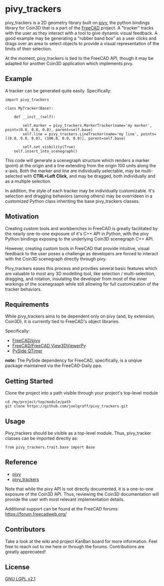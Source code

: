 # pivy_trackers

pivy_trackers is a 2D geometry library built on [pivy](https://github.com/FreeCAD/pivy), the python bindings library for Coin3D that is a part of the [FreeCAD](https://github.com/FreeCAD/FreeCAD) project.  A "tracker" tracks with the user as they interact with a tool to give dynamic visual feedback.  A good example may be generating a "rubber band box" as a user clicks and drags over an area to select objects to provide a visual representation of the limits of their selection.

At the moment, pivy_trackers is tied to the FreeCAD API, though it may be adapted for another Coin3D application which implements pivy.

## Example

A tracker can be generated quite easily.  Specifically:

    import pivy_trackers

    class MyTracker(Base):
    
        def __init__(self):
	
            self.marker = pivy_trackers.MarkerTracker(name='my marker', point=(0.0, 0.0, 0.0), parent=self.base)
            self.line = pivy_trackers.LineTracker(name='my line', points=[(0.0, 0.0, 0.0), (100.0, 0.0, 0.0)], parent=self.base)
    
    	    self.set_visbility(True)
	    self.insert_into_scenegraph()
	    
This code will generate a scenegraph structure which renders a marker (point) at the origin and a line extending from the origin 100 units along the x-axis.  Both the marker and line are individually selectable, may be multi-selected with **CTRL+Left Click**, and may be dragged, both individually and as a multiple selection.

In addition, the style of each tracker may be individually customizable.  It's selection and dragging behaviors (among others) may be overrideen in a customized Python class inheriting the base pivy_trackers classes.

## Motivation

Creating custom tools and workbenches in FreeCAD is greatly facilitated by the nearly one-to-one exposure of it's C++ API in Python, with the pivy Python bindings exposing to the underlying Coin3D scenegraph C++ API.

However, creating custom tools in FreeCAD that provide intuitive, visual feedback to the user poses a challenge as developers are forced to interact with the Coin3D scenegraph directly through pivy.  

Pivy_trackers eases this process and provdies several basic features which are valuable to most any 3D modelling tool, like selection / multi-selection, dragging, and rotation, insulating the developer from most of the inner workings of the scenegraaph while still allowing for full customization of the tracker behaviors.

## Requirements

While pivy_trackers aims to be dependent only on pivy (and, by extension, Coin3D), it is currently tied to FreeCAD's object libraries.

Specifically:
+ [FreeCAD/pivy](https://github.com/FreeCAD/pivy)
+ [FreeCAD/FreeCAD View3DViewerPy](https://github.com/FreeCAD/FreeCAD/blob/1995f9d0bac63820c5c42ac0075c91a49cbad119/src/Gui/View3DViewerPy.h)
+ [PySide QTimer](https://pypi.org/project/PySide2/)

**note:** The PySide dependency for FreeCAD, specifically, is a unqiue package maintained via the FreeCAD-Daily ppa.

## Getting Started

Clone the project into a path visible through your project's top-level module

    cd /my/project/top/module/path
    git clone https://github.com/joelgraff/pivy_trackers.git

## Usage

Pivy_trackers should be visible as a top-level module.  Thus, pivy_tracker classes can be imported directly as:

    from pivy_trackers.trait.base import Base
    
## Reference

+ [pivy](https://grey.colorado.edu/coin3d/index.html)
+ [pivy_trackers](https://github.com/joelgraff/pivy_trackers/wiki)

Note that while the pivy API is not directly documented, it is a one-to-one exposure of the Coin3D API.  Thus, reviewing the Coin3D documentation will provide the user with most relevant implementation details.  

Additional support can be found at the FreeCAD forums: https://forum.freecadweb.org/


## Contributors

Take a look at the wiki and project KanBan board for more information.  Feel free to reach out to me here or through the forums.  Contributions are greatly appreciated!

## License

[GNU LGPL v2.1](https://github.com/joelgraff/pivy_trackers/blob/master/LICENSE)
